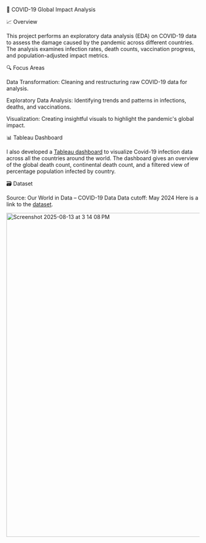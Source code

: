🦠 COVID-19 Global Impact Analysis

📈 Overview

This project performs an exploratory data analysis (EDA) on COVID-19 data to assess the damage caused by the pandemic across different countries. The analysis examines infection rates, death counts, vaccination progress, and population-adjusted impact metrics.

🔍 Focus Areas

Data Transformation: Cleaning and restructuring raw COVID-19 data for analysis.

Exploratory Data Analysis: Identifying trends and patterns in infections, deaths, and vaccinations.

Visualization: Creating insightful visuals to highlight the pandemic's global impact.

📊 Tableau Dashboard

I also developed a [Tableau dashboard](https://public.tableau.com/app/profile/priti.chaudhari/viz/CovidDataVisualizationDashboard-May2024_17551213558610/Dashboard1) to visualize Covid-19 infection data across all the countries around the world. The dashboard gives an overview of the global death count, continental death count, and a filtered view of percentage population infected by country.

🗃️ Dataset

Source: Our World in Data – COVID-19 Data
Data cutoff: May 2024
Here is a link to the [dataset](https://docs.owid.io/projects/etl/api/covid/#publications).

<img width="1470" height="845" alt="Screenshot 2025-08-13 at 3 14 08 PM" src="https://github.com/user-attachments/assets/44d2cee7-d399-42f9-9f15-e97ae10fd73d" />
